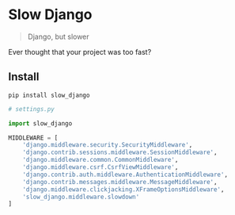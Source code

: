 # Slow Django

> Django, but slower

Ever thought that your project was too fast?

## Install
```
pip install slow_django
```

```python
# settings.py

import slow_django

MIDDLEWARE = [
    'django.middleware.security.SecurityMiddleware',
    'django.contrib.sessions.middleware.SessionMiddleware',
    'django.middleware.common.CommonMiddleware',
    'django.middleware.csrf.CsrfViewMiddleware',
    'django.contrib.auth.middleware.AuthenticationMiddleware',
    'django.contrib.messages.middleware.MessageMiddleware',
    'django.middleware.clickjacking.XFrameOptionsMiddleware',
    'slow_django.middleware.slowdown'
]
```